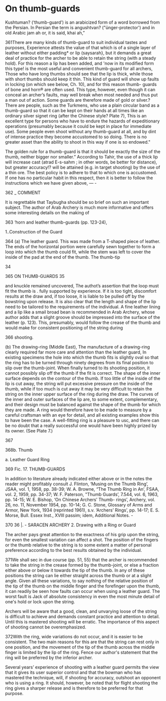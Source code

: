 # On thumb-guards

Kushtuman? (‘thumb-guard’) is an arabicized form of a word borrowed from the
Persian. In Persian the term is angushtvan? ("ünger-protector') and in old
Arabic jam ah or, it is said, khai ah,”

361There are many kinds of thumb-guard to suit individual tastes and purposes,
Experience attests the value of that which is of a single layer of leather
without either padding* or lip (saysarah}, but it demands a great deal of
practice for the archer to be able to retain the string (with a steady
hold). For this reason a lip has been added, and 'now in its modified form this
type! is the most useful and convenient thumb-guard for all archers, Those who
have long thumbs should see that the lip is thick, while those with short thumbs
should keep it thin. This kind of guard will show up faults in locking (on which
see below, Ch. 10), and for this reason thumb- guards of bone and horn® are
often used. This type, however, even though it can conceal an archer’s faults,
may well break when most needed and thus put a man out of action. Some guards
are therefore made of gold or silver.? There are people, such as the Turkmens,
who use a plain circular band as a thumb-guard so that it can be kept on their
hands at all times like an ordinary silver signet ring (after the Chinese style?
Plate 7), This is an excellent type for persons who have to endure the hazards
of expeditionary operations (presumably because it could be kept in place for
immediate use). Some people even shoot without any thumb-guard at all, and by
dint of intense practice they become accustomed to so doing. There is no greater
asset than the ability to shoot in this way if one is so endowed."

The golden rule for a thumb-guard is that it should be exactly the size of the
thumb, neither bigger nor smaller.” According to Tahir, the use of a thick lip
will increase cast (atrad E-s-sahm ; in other words, be better for distance),
but greater accuracy!? will be attained (e.g. in target shooting) by the use of
a thin ore. The best policy is to adhere to that to which one is accustomed.  If
one has no particular habit in this respect, then it is better to follow the
instructions which we have given above, — -

362
_ COMMENT


It is regrettable that Taybugha should be so brief on such an important
subject. The author of Arab Archery is much more informative and offers some
interesting details on the making of

363
‘horn and leather thumb-guards (pp. 123-24),


1..Construction of the Guard

364
(a) The leather guard. This was made from a T-shaped piece of leather. The ends
of the horizontal portion were carefully sewn together to form a loop into which
the thumb could fit, while the stem was left to cover the inside of the pad at
the end of the thumb. The thumb-tip


34

365
ON THUMB-GUARDS 35


and knuckle remained uncovered, The authot’s assertion that the loop must fit
the thumb is . fully supported by experience. If it is too tight, discomfort
results at the draw and, if too loose, it is liable to be pulled off by the
bowstring upon release. It is also clear that the length and shape of the lip
need to be tailored to the requirements of the individual. A fine leather lining
and a lip like a smail broad bean is recommended in Arab Archery, whose author
adds that a slight groove should be impressed into the surface of the leather
(p. 123). This, presumably, would follow the crease of the thumb and would make
for consistent positioning of the string during

366
shooting.

(b) The drawing-ring (Middle East), The manufacture of a drawing-ring clearly
required far more care and attention than the leather guard, In existing
specimens the hole into which the thumb fits is slightly oval so that the ring
has to be turned through ninety degrees from its final position to slip over the
thumb-joint. When finally turned to its shooting position, it cannot possibly
slip off the thumb if the fit is correct. The shape of the inner surface depends
on the contour of the thumb. If too little of the inside of the lip is cut away,
the string will put excessive pressure on the inside of the thumb, while if too
much is cut away it may be very difficult to retain the string on the inner
upper surface of the ring during the draw. The curves of the inner and outer
surfaces of the lip are, to some extent, complementary, and their design must be
balanced against the shape of the thumb for which they are made. A ring would
therefore have to be made to measure by a careful craftsman with an eye for
detail, and all existing examples show this to have been the case. A
well-fitting ring is a pleasure to usc, and there can be no doubt that a really
successful one would have been highly prized by its owner. (See Plate 7.)

367



368b. Thumb


a. Leather Guard Ring

369
Fic. 17. THUMB-GUARDS


In addition to literature already indicated either above or in the notes the
reader might profitably consult J. Flinton, ‘Musing on the Thumb Ring’, JSAA,
vol. 1, 1958, pp. 38-39; W. A. Browne, “The Thumb Ring in An’, FSAA, vol. 2,
1959, pp. 34-37; W. F. Paterson, "Thumb Guards’, 7.544, vol. 6, 1963, pp. 14-15;
W. E. Bishop, ‘On Chinese Archers’ Thumb- rings’, Archery, vol. 26, no. 11,
November 1954, pp. 10-14; G. C. Stone, Glossary of Arms and Armor, New York,
1934 (reprinted 1961), s.v. ‘Archers’ Rings’, pp. 14-17; E. S. Morse,
Bull. Essex Inst., XVIII passim; idem, Additional Notes. -

370
36 |. - SARACEN ARCHERY 2. Drawing with a Ring or Guard


The archer pays great attention to the exactness of his grip upon the string,
for even the smallest variation can affect a shot. The position of the fingers
or the thumb relative to the string is to some extent a matter of personal
preference according to the best results obtained by the individual.

371We shall sec in due course (pp. 51, 55) that the archer is recommended to take
the string in the crease formed by the thumb-joint, or else a fraction either
above or below it towards the tip of the thumb. In any of these positions the
string can lie either straight across the thumb or at a slight angle. Given all
these variations, to say nothing of the relative position of the tip of the
thumb on the middle finger and the forefinger upon the thumb, it can readily be
seen how faults can occur when using a leather guard. The worst fault is Jack of
absolute consistency in even the most minute detail of one's hold or lock upon
the string.

Archers will be aware that a good, clean, and unvarying loose of the string is
difficult to achieve and demands constant practice and attention to
detail. Until this is mastered shooting will be erratic. The importance of this
aspect of shooting cannot be overemphasized.

372With the ring, wide variations do not occur, and it is easier to be
consistent. The two main reasons for this are that the string can rest only in
one position, and the movement of the tip of the thumb across the middle finger
is limited by the lip of the ring. Fence our author's statement that the ring
will be preferred by the inferior archer.

Several years’ experience of shooting with a leather guard permits the view that
it gives its user superior control and that the bowman who has mastered the
technique, will, if shooting for accuracy, outshoot an opponent who is using a
ring. It should, however, be noted that for flight shooting the ring gives a
sharper release and is therefore to be preferred for that purpose.
